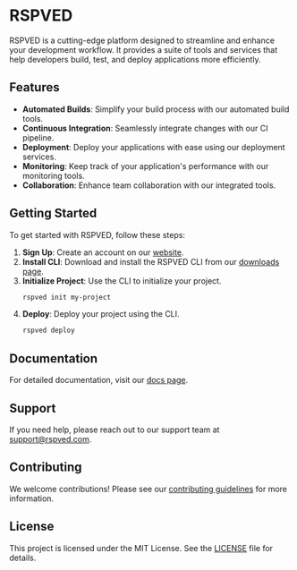 # RSPVED

RSPVED is a cutting-edge platform designed to streamline and enhance your development workflow. It provides a suite of tools and services that help developers build, test, and deploy applications more efficiently.

## Features

- **Automated Builds**: Simplify your build process with our automated build tools.
- **Continuous Integration**: Seamlessly integrate changes with our CI pipeline.
- **Deployment**: Deploy your applications with ease using our deployment services.
- **Monitoring**: Keep track of your application's performance with our monitoring tools.
- **Collaboration**: Enhance team collaboration with our integrated tools.

## Getting Started

To get started with RSPVED, follow these steps:

1. **Sign Up**: Create an account on our [website](https://rspved.com).
2. **Install CLI**: Download and install the RSPVED CLI from our [downloads page](https://rspved.com/downloads).
3. **Initialize Project**: Use the CLI to initialize your project.
   ```sh
   rspved init my-project
   ```
4. **Deploy**: Deploy your project using the CLI.
   ```sh
   rspved deploy
   ```

## Documentation

For detailed documentation, visit our [docs page](https://rspved.com/docs).

## Support

If you need help, please reach out to our support team at [support@rspved.com](mailto:support@rspved.com).

## Contributing

We welcome contributions! Please see our [contributing guidelines](https://rspved.com/contributing) for more information.

## License

This project is licensed under the MIT License. See the [LICENSE](LICENSE) file for details.
